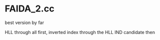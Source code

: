 # FAIDA_2.cc

best version by far

HLL through all first,
inverted index through the HLL IND candidate then
